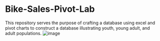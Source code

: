 # Bike-Sales-Pivot-Lab
This repository serves the purpose of crafting a database using excel and pivot charts to construct a database illustrating youth, young adult, and adult populations.
![image](https://github.com/Moboola/Bike-Sales-Pivot-lab/assets/142215138/f99c0e79-3b02-41e8-a246-5dd992e4b755)
